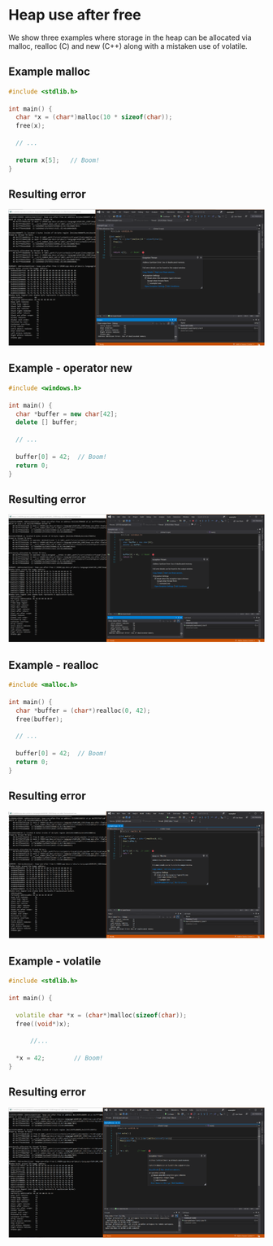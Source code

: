 # Heap use after free

We show three examples where storage in the heap can be allocated via malloc, realloc (C) and new (C++) along with a mistaken use of volatile.

## Example malloc

```cpp
#include <stdlib.h>

int main() {
  char *x = (char*)malloc(10 * sizeof(char));
  free(x);

  // ...

  return x[5];   // Boom!
}
```

## Resulting error

![example1](.\SRC_CODE\heap-use-after-free\example1.PNG)

## Example - operator new
```cpp
#include <windows.h>

int main() {
  char *buffer = new char[42];
  delete [] buffer;

  // ...

  buffer[0] = 42;  // Boom!
  return 0;
}

```

## Resulting error

![example2](.\SRC_CODE\heap-use-after-free\example2.PNG)


## Example - realloc

```cpp
#include <malloc.h>

int main() {
  char *buffer = (char*)realloc(0, 42);
  free(buffer);

  // ...

  buffer[0] = 42;  // Boom!
  return 0;
}
```

## Resulting error

![example3](.\SRC_CODE\heap-use-after-free\example3.PNG)

## Example - volatile
```cpp
#include <stdlib.h>

int main() {

  volatile char *x = (char*)malloc(sizeof(char));
  free((void*)x);

      //...

  *x = 42;        // Boom!
}
```

## Resulting error


![example4](.\SRC_CODE\heap-use-after-free\example4.PNG)
